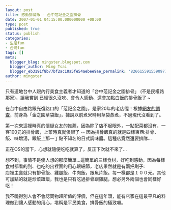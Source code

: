 ```yaml
---
layout: post
title: 感動排骨飯 - 台中范記金之園排骨
date: 2007-01-01 04:15:00.000000000 +08:00
type: post
published: true
status: publish
categories:
- 生活fun
- 台灣fun
tags: []
meta:
  blogger_blog: mingster.blogspot.com
  blogger_author: Ming Tsai
  blogger_eb3191f8b77bf2ac10a5fe54aebee9ae_permalink: '8266155915590977425'
author: mingster
---
```

<p>只有道地台中人跟內行美食主義者才知道的「台中范記金之園排骨」 (不是民權路那家)，讓我嘗到 已經很久沒吃、會令人感動、還會加點白飯的排骨飯了 ~</p>
<p>在台中自由路跟光復路口的「范記金之園」，是家20年的老店喔！根據<a href="http://blog.yam.com/aqy/article/3677449" target="_blank">網友的調查</a>，前身為「金之園草袋飯」，據說以前煮米時用草袋蒸煮，不過現代沒看到了。</p>
<p><a href="http://4.bp.blogspot.com/_i0VzdspWXjI/RvwB8TnkxCI/AAAAAAAAAJs/BPtGWs9I7pQ/s1600/DSC01659.JPG"><img id="BLOGGER_PHOTO_ID_5114965412356080674" alt="" src="/img/DSC01659.JPG" border="0" /></a>第一次來這裡時真的懷疑女友的推薦，因為除了店不起眼外，一點配菜都沒有，一客100元的排骨飯，上菜時真就傻眼了 -- 因為排骨飯真的就是四樣東西:排骨、飯、味增湯，跟飯上那一丁點不知名的日式調味醬。這種店竟然還要排隊... </p>
<p>正在OS的當下，心想就隨便吃吃就算了，反正下次就不來了...</p>
<p>想不到，事情不是傻人想的那麼簡單...這簡單的三樣食材，好吃到感動，因為每樣食材都看的到、也吃的出裡面的用心跟細節，老店果然就是有兩把刷子:<br /><a href="http://2.bp.blogspot.com/_i0VzdspWXjI/RvwByznkxBI/AAAAAAAAAJk/ycYWq034S-Y/s1600/DSC01655.JPG"><img id="BLOGGER_PHOTO_ID_5114965249147323410" alt="" src="/img/DSC01655.JPG" border="0" /></a>店裡主食就只有排骨飯、雞腿飯、牛肉飯，跟魚片飯。每一樣都是１００元。其他可加點的就是炒菜跟飯，我也是只有吃過排骨跟雞腿，想必另外兩個也會同樣好吃！</p>
<p>我不曉得別人會不會認同物超所值的評價，但在這年頭，能有店家在這最平凡的料理做到讓人感動的用心，堪稱是平民美食，排骨飯的極致囉。</p></p>
